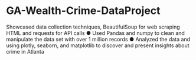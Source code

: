 # GA-Wealth-Crime-DataProject
Showcased data collection techniques, BeautifulSoup for web scraping HTML and requests for API calls ● Used Pandas and numpy to clean and manipulate the data set with over 1 million records ● Analyzed the data and using plotly, seaborn, and matplotlib to discover and present insights about crime in Atlanta
